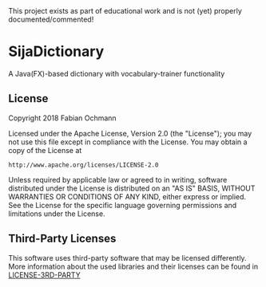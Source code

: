 <div class="alert alert-success">
This project exists as part of educational work and is not (yet) properly documented/commented!
</div>

# SijaDictionary
A Java(FX)-based dictionary with vocabulary-trainer functionality

## License
Copyright 2018 Fabian Ochmann

Licensed under the Apache License, Version 2.0 (the "License");
you may not use this file except in compliance with the License.
You may obtain a copy of the License at

    http://www.apache.org/licenses/LICENSE-2.0

Unless required by applicable law or agreed to in writing, software
distributed under the License is distributed on an "AS IS" BASIS,
WITHOUT WARRANTIES OR CONDITIONS OF ANY KIND, either express or implied.
See the License for the specific language governing permissions and
limitations under the License.

## Third-Party Licenses
This software uses third-party software that may be licensed differently. More information about the used libraries and their licenses can be found in [LICENSE-3RD-PARTY](LICENSE-3RD-PARTY)
